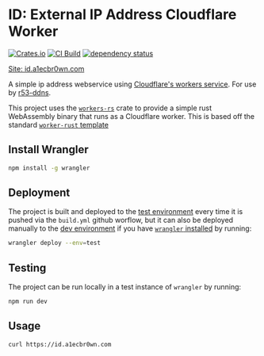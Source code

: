 # ID: External IP Address Cloudflare Worker

[![Crates.io](https://img.shields.io/crates/l/snapcraft)](https://github.com/a1ecbr0wn/id/blob/main/LICENSE) [![CI Build](https://github.com/a1ecbr0wn/id/actions/workflows/build.yml/badge.svg)](https://github.com/a1ecbr0wn/id/actions/workflows/build.yml) [![dependency status](https://deps.rs/repo/github/a1ecbr0wn/id/status.svg)](https://deps.rs/repo/github/a1ecbr0wn/id)

[Site: id.a1ecbr0wn.com](https://id.a1ecbr0wn.com)

A simple ip address webservice using [Cloudflare's workers service](https://developers.cloudflare.com/workers/).  For use by [r53-ddns](https://r53-ddns.noser.net/).

This project uses the [`workers-rs`](https://github.com/cloudflare/workers-rs) crate to provide a simple rust WebAssembly binary that runs as a Cloudflare worker.  This is based off the standard [`worker-rust` template](https://github.com/cloudflare/templates/tree/main/worker-rust)

## Install Wrangler

``` sh
npm install -g wrangler
```

## Deployment

The project is built and deployed to the [test environment](https://test-id.br0wn.workers.dev/) every time it is pushed via the `build.yml` github worflow, but it can also be deployed manually to the [dev environment](https://dev-id.a1ecbr0wn.workers.dev) if you have [`wrangler` installed](https://developers.cloudflare.com/workers/get-started/guide/#1-install-wrangler-workers-cli) by running:

```sh
wrangler deploy --env=test
```

## Testing

The project can be run locally in a test instance of `wrangler` by running:

```sh
npm run dev
```

## Usage

```sh
curl https://id.a1ecbr0wn.com
```
